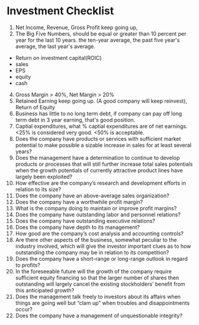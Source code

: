 # Investment Checklist

1. Net Income, Revenue, Gross Profit keep going up, 
2. The Big Five Numbers, should be equal or greater than 10 percent per year for the last 10 years. the ten-year average, the past five year's average, the last year's average. 
  - Return on investment capital(ROIC)
  - sales
  - EPS
  - equity
  - cash 
4. Gross Margin > 40%, Net Margin > 20%
5. Retained Earning keep going up. (A good company will keep reinvest), Return of Equity
6. Business has little to no long term debt, if company can pay off long term debt in 3 year earning, that's good position.
7. Captial expenditures, what % captial expenditures are of net earnings. <25% is considered very good. <50% is acceptable. 
8. Does the company have products or services with sufficient market potential to make possible a sizable increase in sales for at least several years?
9. Does the management have a determination to continue to develop products or processes that will still further increase total sales potentials when the growth potentials of currently attractive product lines have largely been exploited?
10. How effective are the company’s research and development efforts in relation to its size?
11. Does the company have an above-average sales organization?
12. Does the company have a worthwhile profit margin?
13. What is the company doing to maintain or improve profit margins?
14. Does the company have outstanding labor and personnel relations?
15. Does the company have outstanding executive relations?
16. Does the company have depth to its management?
17. How good are the company’s cost analysis and accounting controls?
18. Are there other aspects of the business, somewhat peculiar to the industry involved, which will give the investor important clues as to how outstanding the company may be in relation to its competition?
19. Does the company have a short-range or long-range outlook in regard to profits?
20. In the foreseeable future will the growth of the company require sufficient equity financing so that the larger number of shares then outstanding will largely cancel the existing stockholders’ benefit from this anticipated growth?
21. Does the management talk freely to investors about its affairs when things are going well but “clam up” when troubles and disappointments occur?
22. Does the company have a management of unquestionable integrity?
